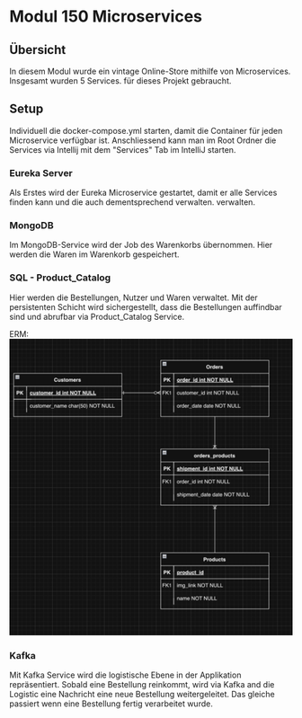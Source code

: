 # Modul 150 Microservices

## Übersicht

In diesem Modul wurde ein vintage Online-Store mithilfe von Microservices. Insgesamt wurden 5 Services.
für dieses Projekt gebraucht.

## Setup
Individuell die docker-compose.yml starten, damit die Container für jeden Microservice verfügbar ist. Anschliessend kann
man im Root Ordner die Services via Intellij mit dem "Services" Tab im IntelliJ starten.

### Eureka Server

Als Erstes wird der Eureka Microservice gestartet, damit er alle Services finden kann und die auch dementsprechend verwalten.
verwalten.

### MongoDB

Im MongoDB-Service wird der Job des Warenkorbs übernommen. Hier werden die Waren im Warenkorb gespeichert.

### SQL - Product_Catalog
Hier werden die Bestellungen, Nutzer und Waren verwaltet. Mit der persistenten Schicht wird sichergestellt, dass die Bestellungen auffindbar sind und abrufbar via Product_Catalog Service.

ERM:
![img.png](img.png)

### Kafka
Mit Kafka Service wird die logistische Ebene in der Applikation repräsentiert. Sobald eine Bestellung reinkommt,
wird via Kafka and die Logistic eine Nachricht eine neue Bestellung weitergeleitet. Das gleiche passiert wenn eine 
Bestellung fertig verarbeitet wurde. 

